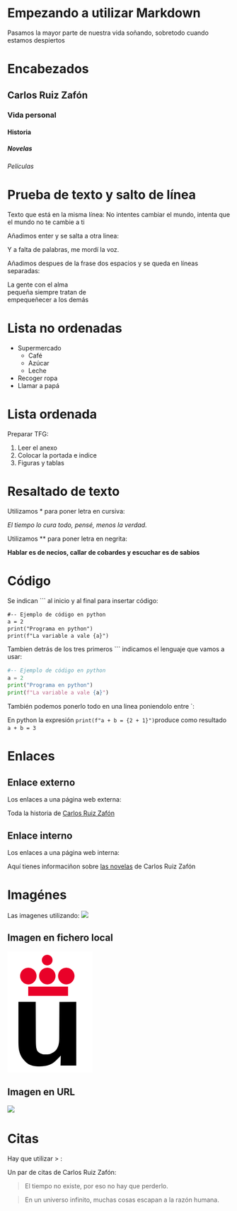 # Empezando a utilizar Markdown

Pasamos la mayor parte de
nuestra vida soñando,
sobretodo cuando
estamos despiertos

# Encabezados
## Carlos Ruiz Zafón
### Vida personal
#### Historia
##### Novelas
###### Películas

# Prueba de texto y salto de línea

Texto que está en la misma
línea: No intentes cambiar 
el mundo, intenta que el
mundo no te cambie a ti

Añadimos enter y se salta a otra linea:

Y a falta de palabras,
me mordí la voz.

Añadimos despues de la frase dos espacios y se queda en líneas separadas:

La gente con el alma  
pequeña siempre tratan de  
empequeñecer a los demás  

# Lista no ordenadas

* Supermercado
  * Café
  * Azúcar
  * Leche
* Recoger ropa
* Llamar a papá

# Lista ordenada

Preparar TFG:

1. Leer el anexo
2. Colocar la portada e indice
3. Figuras y tablas

# Resaltado de texto

Utilizamos * para poner letra en cursiva:  

*El tiempo lo cura todo, pensé, menos la verdad.*

Utilizamos ** para poner letra en negrita:

**Hablar es de necios,
callar de cobardes y 
escuchar es de sabios**

# Código

Se indican ``` al inicio y al final para insertar código:

```
#-- Ejemplo de código en python
a = 2
print("Programa en python")
print(f"La variable a vale {a}")
```

Tambien detrás de los tres
primeros ``` indicamos el
lenguaje que vamos a usar:

```python
#-- Ejemplo de código en python
a = 2
print("Programa en python")
print(f"La variable a vale {a}")
```

También podemos ponerlo
todo en una linea poniendolo entre `:

En python la expresión `print(f"a + b = {2 + 1}")`produce como resultado `a + b = 3`

# Enlaces

## Enlace externo
Los enlaces a una página web externa: 

Toda la historia de [Carlos Ruiz Zafón](https://es.wikipedia.org/wiki/Carlos_Ruiz_Zaf%C3%B3n)


## Enlace interno
Los enlaces a una página web interna:

Aquí tienes informaciñon sobre [las novelas](#####Novelas) de Carlos Ruiz Zafón

# Imagénes 

Las imagenes utilizando:
![](imagen)

## Imagen en fichero local 
![](logo-urjc.png)

## Imagen en URL
![](https://scontent.fmad10-2.fna.fbcdn.net/v/t39.30808-6/242915919_396489171844925_4606152981069273940_n.jpg?_nc_cat=105&ccb=1-5&_nc_sid=730e14&_nc_ohc=HrQAa1nynDMAX-G-tX5&_nc_ht=scontent.fmad10-2.fna&oh=00_AT9kji0jRK4jpJLKaQ3abHh_l7kW3Q86c15YmMg-hQJ8lQ&oe=61FE3A2C)


# Citas

Hay que utilizar > :

Un par de citas de Carlos Ruiz Zafón:

> El tiempo no existe, por eso no hay que perderlo.

> En un universo infinito, muchas cosas escapan a la razón humana.




